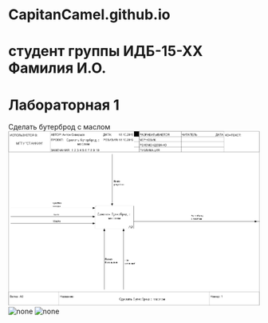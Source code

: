 # CapitanCamel.github.io
# студент группы ИДБ-15-ХХ Фамилия И.О.
# Лабораторная 1
Сделать бутерброд с маслом
 ![none](https://raw.githubusercontent.com/CapitCamel/CapitCamel.github.io/master/%D0%9E%D0%BF%D0%B5%D1%80%D0%B0%D1%86%D0%B8%D1%8F%20%D0%A1%D0%B4%D0%B5%D0%BB%D0%B0%D1%82%D1%8C%20%D0%B1%D1%83%D1%82%D0%B5%D1%80%D0%B1%D1%80%D0%BE%D0%B4%20%D1%81%20%D0%BC%D0%B0%D1%81%D0%BB%D0%BE%D0%BC%20Ramus%20-%20Lab1_files/model.png)
![none](http://www.plantuml.com/plantuml/png/ZP0nJWCn44Nh-1IZL21nY10kG4TjxQx8AiuQZJUYG4X945102IMYejy4Z1QIB5VulX5VIfCotVFCyyot1w6sMaydpeHnMLrPjHF9d0r1RanlQBFnfVffbPzvvrKkHcLTcDwfgh_ULOQE2aMlUQ7xfLkpczB7Engi4B4Ml18-YTlqZ4XkqsDVR91pBXEyeSEtu3VTfNlYbjeJVWoMB2mGqumqO-DBqbomGPFcMFEy4RmW4XjA2pd0Fy87AM8fQFSw9yAm7HDmTmi65TwFwO7c7oTsM1tpNQCoBoGhDNE56HHLph_x1m00)
![none](http://www.plantuml.com/plantuml/png/fL71IiD043rtlsB8IGy5Fq2agUT0RfwNP6r3qwniDdYmGec8YBc9Hn7_eAbMr99-m-mV-KfIwRs7MTw-UVlc3Jl8hJIscAOYdoJPbJHoIZAosj2Dw0rbD1aPNMJnkKv1NOmJgqJFDqPVjymmXGH2RM9bzgdRFRyYLv7CrS6EgRgqP3MPP3Is52T6HJRHcMZpXYSaS_BucJUyHdrouvxuXro9ov8NRixVxj5LNgSFEltRji4rRznyrmgx3Y_mSCLhuXU03y36LJYNS7huzsd5hvZoHVphxjmzODDEzyHkUR-LlICN716dT1Ln3Nd9AqIeKGZjYP3wVJhoZmLg2mE1pKvdGA48GCpE45qCL1RZr_u0)

